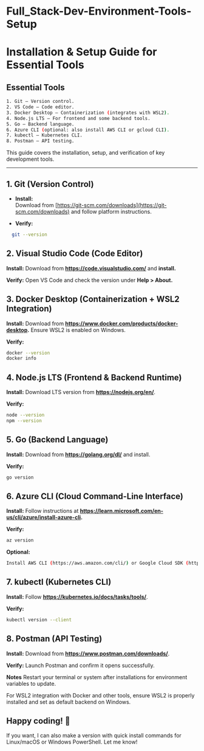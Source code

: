 # Full_Stack-Dev-Environment-Tools-Setup
# Installation & Setup Guide for Essential Tools

## Essential Tools
```bash
1. Git – Version control.
2. VS Code – Code editor.
3. Docker Desktop – Containerization (integrates with WSL2).
4. Node.js LTS – For frontend and some backend tools.
5. Go – Backend language.
6. Azure CLI (optional: also install AWS CLI or gcloud CLI).
7. kubectl – Kubernetes CLI.
8. Postman – API testing.
```
This guide covers the installation, setup, and verification of key development tools.

---

## 1. Git (Version Control)

- **Install:**  
  Download from [https://git-scm.com/downloads](https://git-scm.com/downloads) and follow platform instructions.

- **Verify:**  
```bash
  git --version
```

## 2. Visual Studio Code (Code Editor)
**Install:**
Download from **https://code.visualstudio.com/** and **install.**

**Verify:**
Open VS Code and check the version under **Help > About.**

## 3. Docker Desktop (Containerization + WSL2 Integration)
**Install:**
Download from **https://www.docker.com/products/docker-desktop.** Ensure WSL2 is enabled on Windows.

**Verify:**
```bash
docker --version
docker info
```

## 4. Node.js LTS (Frontend & Backend Runtime)
**Install:**
Download LTS version from **https://nodejs.org/en/**.

**Verify:**
```bash
node --version
npm --version
```

## 5. Go (Backend Language)
**Install:**
Download from **https://golang.org/dl/** and install.

**Verify:**
```bash
go version
```

## 6. Azure CLI (Cloud Command-Line Interface)
**Install:**
Follow instructions at **https://learn.microsoft.com/en-us/cli/azure/install-azure-cli.**

**Verify:**
```bash
az version
```

**Optional:**
```bash
Install AWS CLI (https://aws.amazon.com/cli/) or Google Cloud SDK (https://cloud.google.com/sdk/docs/install).
```

## 7. kubectl (Kubernetes CLI)
**Install:**
Follow **https://kubernetes.io/docs/tasks/tools/**.

**Verify:**
```bash
kubectl version --client
```

## 8. Postman (API Testing)
**Install:**
Download from **https://www.postman.com/downloads/**.

**Verify:**
Launch Postman and confirm it opens successfully.

**Notes**
Restart your terminal or system after installations for environment variables to update.

For WSL2 integration with Docker and other tools, ensure WSL2 is properly installed and set as default backend on Windows.

## Happy coding! 🚀

If you want, I can also make a version with quick install commands for Linux/macOS or Windows PowerShell. Let me know!
